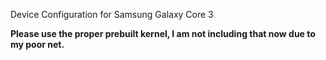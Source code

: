 Device Configuration for Samsung Galaxy Core 3

<b>Please use the proper prebuilt kernel, I am not including that now due to my poor net.</b>

